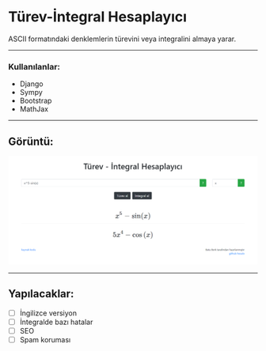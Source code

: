 # Türev-İntegral Hesaplayıcı

ASCII formatındaki denklemlerin türevini veya integralini almaya yarar.

***

### Kullanılanlar:
- Django
- Sympy
- Bootstrap
- MathJax

***
## Görüntü:

![alt_text](https://github.com/batuberksahin/diff-int/blob/master/django/templates/turevintegral.png?raw=true "lala")

***

## Yapılacaklar:
- [ ] İngilizce versiyon
- [ ] İntegralde bazı hatalar
- [ ] SEO
- [ ] Spam koruması
